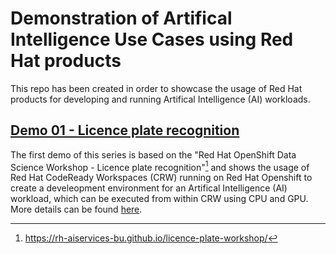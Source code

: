 # Demonstration of Artifical Intelligence Use Cases using Red Hat products

This repo has been created in order to showcase the usage of Red Hat products for developing and running Artifical Intelligence (AI) workloads.

## [Demo 01 - Licence plate recognition](demos/01_license_plate/README.md)

The first demo of this series is based on the "Red Hat OpenShift Data Science Workshop - Licence plate recognition"[^license_plate_desc] and shows the usage of Red Hat CodeReady Workspaces (CRW) running on Red Hat Openshift to create a develeopment environment for an Artifical Intelligence (AI) workload, which can be executed from within CRW using CPU and GPU. More details can be found [here](demos/01_license_plate/README.md).

[^license_plate_desc]: https://rh-aiservices-bu.github.io/licence-plate-workshop/
